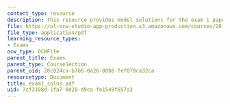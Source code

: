 ```yaml
---
content_type: resource
description: This resource provides model solutions for the exam 1 paper.
file: https://ol-ocw-studio-app-production.s3.amazonaws.com/courses/20-462j-molecular-principles-of-biomaterials-spring-2006/7cf3108d1fa70d28d9cafe1549f657a3_exam1_solns.pdf
file_type: application/pdf
learning_resource_types:
- Exams
ocw_type: OCWFile
parent_title: Exams
parent_type: CourseSection
parent_uid: 28c024ca-b7b6-0a26-8086-fef079ca32ca
resourcetype: Document
title: exam1_solns.pdf
uid: 7cf3108d-1fa7-0d28-d9ca-fe1549f657a3
---
```


